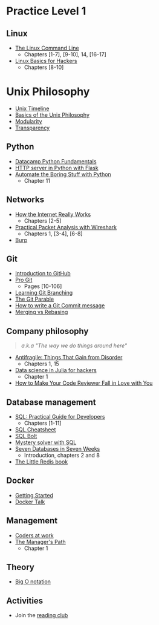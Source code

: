 # Practice Level 1
## Linux
* [The Linux Command Line](https://nostarch.com/tlcl2)
    * Chapters [1-7], [9-10], 14, [16-17]
* [Linux Basics for Hackers](https://nostarch.com/linuxbasicsforhackers)
    * Chapters [8-10]

# Unix Philosophy
* [Unix Timeline](https://upload.wikimedia.org/wikipedia/commons/c/cd/Unix_timeline.en.svg)
* [Basics of the Unix Philosophy](http://www.catb.org/~esr/writings/taoup/html/ch01s06.html)
* [Modularity](http://www.catb.org/~esr/writings/taoup/html/modularitychapter.html)
* [Transparency](http://www.catb.org/~esr/writings/taoup/html/ch06s02.html)

## Python
* [Datacamp Python Fundamentals](https://www.datacamp.com)
* [HTTP server in Python with Flask](https://medium.com/swlh/flask-framework-basics-python-f9d46f463846)
* [Automate the Boring Stuff with Python](https://nostarch.com/automatestuff2)
    *  Chapter 11

## Networks
* [How the Internet Really Works](https://www.amazon.com/Cats-Guide-Internet-Freedom/dp/1718500297)
    * Chapters [2-5]
* [Practical Packet Analysis with Wireshark](https://nostarch.com/packetanalysis3)
    * Chapters 1, [3-4], [6-8]
* [Burp](https://www.youtube.com/watch?v=G3hpAeoZ4ek) 

## Git
* [Introduction to GitHub](https://lab.github.com/githubtraining/introduction-to-github)
* [Pro Git](https://git-scm.com/book/en/v2)
    * Pages [10-106]
* [Learning Git Branching](https://learngitbranching.js.org)
* [The Git Parable](https://tom.preston-werner.com/2009/05/19/the-git-parable.html)
* [How to write a Git Commit message](https://chris.beams.io/posts/git-commit/)
* [Merging vs Rebasing](https://www.atlassian.com/git/tutorials/merging-vs-rebasing)

## Company philosophy
> *a.k.a "The way we do things around here"*
* [Antifragile: Things That Gain from Disorder](https://www.amazon.com/Antifragile-Things-That-Disorder-Incerto/dp/0812979680)
    * Chapters 1, 15
* [Data science in Julia for hackers](https://datasciencejuliahackers.com)
    * Chapter 1
* [How to Make Your Code Reviewer Fall in Love with You](https://mtlynch.io/code-review-love/) 

## Database management

* [SQL: Practical Guide for Developers](https://www.amazon.com/SQL-Practical-Guide-Developers-Guides/dp/0122205316)
    * Chapters [1-11]
* [SQL Cheatsheet](https://hackmd.io/POclvM30TbCT2IpB81a6bg)
* [SQL Bolt](https://sqlbolt.com/)
* [Mystery solver with SQL](https://mystery.knightlab.com/ )
* [Seven Databases in Seven Weeks](https://www.amazon.com/Seven-Databases-Weeks-Modern-Movement/dp/1934356921)
    * Introduction, chapters 2 and 8
* [The Little Redis book](https://openmymind.net/2012/1/23/The-Little-Redis-Book/)

## Docker
* [Getting Started](https://www.youtube.com/watch?time_continue=30&v=iqqDU2crIEQ&feature=emb_logo)
* [Docker Talk](https://drive.google.com/file/d/1hPlXivcCRm5uPR8sn0P3lhnQ0eQqdPrV/view)

## Management
* [Coders at work](https://www.amazon.com/Coders-Work-Reflections-Craft-Programming/dp/1430219483)
* [The Manager's Path](https://www.amazon.com/Managers-Path-Leaders-Navigating-Growth/dp/1491973897/ref=sr_1_1?dchild=1&keywords=the+managers+path&qid=1625162711&s=books&sr=1-1)
    * Chapter 1

## Theory
* [Big O notation](https://www.youtube.com/watch?v=gCzOhZ_LUps)

## Activities
* Join the [reading club](https://lambdaclass.com/lambda_employee_handbook/reading_club.html)
